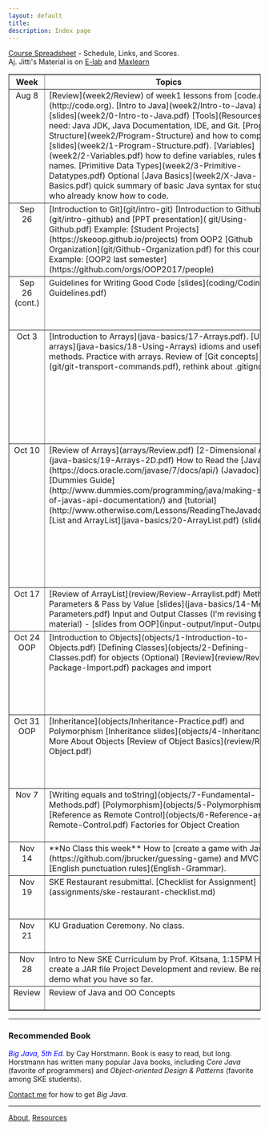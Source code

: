 ```yaml
---
layout: default
title:
description: Index page
---
```


[Course Spreadsheet](https://goo.gl/y4xqaS) - Schedule, Links, and Scores.    
Aj. Jitti's Material is on [E-lab](https://elab.cpe.ku.ac.th) and [Maxlearn](https://course.ku.ac.th)


<table border="1">
<tr valign="top">
  <th> Week  </th> 
  <th width="46%"> Topics </th>
  <th width="46%"> Assignment </th>
</tr>
<!-- -->
<tr valign="top">
<td align="center"> Aug 8 </td>
<td markdown="span">
[Review](week2/Review) of week1 lessons from [code.org](http://code.org).   
[Intro to Java](week2/Intro-to-Java) and [slides](week2/0-Intro-to-Java.pdf)   
[Tools](Resources) you need: Java JDK, Java Documentation, IDE, and Git.  
[Program Structure](week2/Program-Structure) and how to compile; [slides](week2/1-Program-Structure.pdf).  
[Variables](week2/2-Variables.pdf) how to define variables, rules for names.  
[Primitive Data Types](week2/3-Primitive-Datatypes.pdf)  
Optional [Java Basics](week2/X-Java-Basics.pdf) quick summary of basic Java syntax for students who already know how to code.  
</td>
<td markdown="span">
**Lab**  
1. [Intro to Java](week2/Lab1-Intro.pdf) with Greeter program. **New:** added optional problems using dialog boxes.  
2. [elab](https://elab.cpe.ku.ac.th) - must be done by next week.
</td>
<!-- Sep 26: git, coding -->
</tr>
<tr valign="top">
<td align="center"> Sep 26 </td>
<td markdown="span">
[Introduction to Git](git/intro-git)   
[Introduction to Github](git/intro-github) and [PPT presentation](
git/Using-Github.pdf)    
Example: [Student Projects](https://skeoop.github.io/projects) from OOP2    
[Github Organization](git/Github-Organization.pdf) for this course. Example: [OOP2 last semester](https://github.com/orgs/OOP2017/people)    
</td>
<td markdown="span">
**Lab:** [Git Assignment](git/lab-git) there will be a quiz on this next week.    
**SKE Restaurant:** You must create a Github repository named **ske-restaurant** and commit your code there.  Use that name **exactly**.   
**Homework:**  Learn to use the command line on your computer. Know how to: a) change directory, b) list files, c) list all files including hidden files, d) rename or move files, e) run a program.
</td>
</tr>
<!-- clean code -->
<tr valign="top">
<td align="center"> Sep 26<br/>(cont.) </td>
<td markdown="span">
Guidelines for Writing Good Code [slides](coding/Coding-Guidelines.pdf) 
</td>
<td markdown="span">
**Lab:** [Code Improvement Lab](coding/lab-code-improvement)
This assignment uses Github. **Due:** Sunday, 1 Oct, 20:00 on Github.    
Problem 3 (fixcode): [https://classroom.github.com/a/A0HAJsTW](https://classroom.github.com/a/A0HAJsTW)    
Study:  [Java Coding Standard](coding/Java-Coding-Standard.pdf)
</td>
</tr>
<!-- arrays -->
<tr valign="top">
<td align="center"> Oct 3 </td>
<td markdown="span">
[Introduction to Arrays](java-basics/17-Arrays.pdf).   
[Using arrays](java-basics/18-Using-Arrays) idioms and useful methods.   
Practice with arrays.   
Review of [Git concepts](git/git-transport-commands.pdf), rethink about .gitignore.    
</td>
<td markdown="span">
**Lab:**  [Arrays Lab](arrays/lab-arrays) using Github.   [JUnit Test Cases](https://github.com/OOP2018/arraylab-test).    
Lab URL: [https://classroom.github.com/a/fRBMqAfi](https://classroom.github.com/a/fRBMqAfi) to create your repository.    
**Read**: *Big Java*, Ch. 7 *Arrays*. Only 40 pages, easy to read.    
**Homework 2**:  [SKE Restaurant with Arrays](assignments/homework2) Revise SKE Restaurant to use **arrays** for menu items, prices, and customer's order.  Commit the code to Github (repo name **ske-restaurant**) by Sunday, 8 Oct 24:00.     
No credit if Github repo name is not **ske-restaurant**.     
See the **Checklist** at end of [Homework2](assignments/homework2).
</td>
</tr>
<!-- 2d-arrays and more -->
<tr valign="top">
<td align="center"> Oct 10 </td>
<td markdown="span">
[Review of Arrays](arrays/Review.pdf)        
[2-Dimensional Arrays](java-basics/19-Arrays-2D.pdf)   
How to Read the [Java API](https://docs.oracle.com/javase/7/docs/api/) (Javadoc) - [Dummies Guide](http://www.dummies.com/programming/java/making-sense-of-javas-api-documentation/) and [tutorial](http://www.otherwise.com/Lessons/ReadingTheJavadoc.html)    
[List and ArrayList](java-basics/20-ArrayList.pdf) (slides)
</td>
<td markdown="span">
**Quiz**    
**Lab:** [ArrayList Lab](arrays/lab-arraylist) using Github.    
Lab URL: [https://classroom.github.com/a/-cZ1ppg-](https://classroom.github.com/a/-cZ1ppg-) to create your repository.    
**Read**: *Big Java*, Ch. 7 *Arrays*  covers 2D arrays and ArrayList.    
**Suggested**: [Java Tutorial on ArrayList](https://docs.oracle.com/javase/tutorial/collections/implementations/list.html) and very brief [Beginners Book](https://beginnersbook.com/2013/12/java-arraylist/).    
**Homework**:     
1. Resubmit **fixcode** by Wednesday, 11 Oct, 22:00. Last chance.   
2. Resubmit **arraylab** by Friday, 22:00.    
3. ArrayList lab (above). Due: Sunday, 15 Oct. 8:00 (AM).    
4. [SKE Restaurant using Arrays](assignments/homework2) - must *really* use array. Details: see [assignment](assignments/homework2) and testing critieria in Google spreadsheet.       
**Grading Criteria**:    
See the [Course Spreadsheet](https://goo.gl/y4xqaS) "Grading Criteria" sheet on Google Docs.
</td>
</tr>
<!-- Week 11 -->
<tr valign="top">
<td align="center"> Oct 17 </td>
<td markdown="span">
[Review of ArrayList](review/Review-Arraylist.pdf)   
Method Parameters & Pass by Value [slides](java-basics/14-Method-Parameters.pdf)    
Input and Output Classes (I'm revising this material) - [slides from OOP](input-output/Input-Output.pdf)    
</td>
<td markdown="span">
**Quiz** - coding problem using arrays   
Lab: some input/output practice    
Review and correction of SKE Restaurant    
**Read**: *Big Java*, Ch. 11.1-11.2 (Input/Output), 11.4    
**Homework 3**: [SKE Restaurant with Menu File and Restaurant Manager](assignments/homework3).
</td>
</tr>
<!-- Week 12: OOP 1 -->
<tr valign="top">
<td align="center"> Oct 24 <br/> OOP </td>
<td markdown="span">
[Introduction to Objects](objects/1-Introduction-to-Objects.pdf)    
[Defining Classes](objects/2-Defining-Classes.pdf) for objects    
(Optional) [Review](review/Review-Package-Import.pdf) packages and import    
</td>
<td markdown="span">
**Quiz** reading from a file, using Arrays and ArrayList    
Lab: [Objects Lab](objects/lab-objects)    
Lab URL: [https://classroom.github.com/a/ubpc4JQ8](https://classroom.github.com/a/ubpc4JQ8)    
**Read**: *Big Java*, Ch. 2 (Objects) and Ch. 3 (Implementing Classes)    
**Suggested**: Java Tutorial on [Classes and Objects](https://docs.oracle.com/javase/tutorial/java/javaOO/index.html)    
**Project Proposal**:  [Instructions and Template](https://goo.gl/hegYGY) and [Sign-up Form](https://goo.gl/BUhK9k).
</td>
</tr>
<!-- Week 13: OOP 2 -->
<tr valign="top">
<td align="center"> Oct 31 <br/>OOP </td>
<td markdown="span">
[Inheritance](objects/Inheritance-Practice.pdf) and Polymorphism   
[Inheritance slides](objects/4-Inheritance.pdf)    
More About Objects    
[Review of Object Basics](review/Review-Object.pdf)   
</td>
<td markdown="span">
**Quiz**:  computer-based quiz using Github classroom    
**Lab**: [Inheritance](objects/lab-inheritance.pdf) - extend Person and BankAccount from last week.    
**Read**: *Big Java*, Ch. 9 (Inheritance and Polymorphism).   
**Suggested**: Java Tutorial on [Polymorphism](https://docs.oracle.com/javase/tutorial/java/IandI/polymorphism.html)     
**Note:** Polymorphism is key to O-O programming. Inheritance enables polymorphism and code reuse.  Try to understand them thoroughly.
</td>
</tr>
<!-- OOP 3 -->
<tr valign="top">
<td align="center"> Nov 7 </td>
<td markdown="span">
[Writing equals and toString](objects/7-Fundamental-Methods.pdf)    
[Polymorphism](objects/5-Polymorphism.pdf)    
[Reference as Remote Control](objects/6-Reference-as-Remote-Control.pdf)    
Factories for Object Creation  
</td>
<td markdown="span">
**Lab**: [Polymorphism, equals](objects/lab-polymorphism)   
**Assignment Cancelled**: [HW4: SKE Restaurant with objects](assignments/homework4) (Optional if you already finished HW2&HW3)    
**Coding Practice**: [Fraction class](assignments/Fraction.pdf) recommended for practice writing classes. There is an **app** for this.
</td>
</tr>
<!-- Project Prep -->
<tr valign="top">
<td align="center"> Nov 14 </td>
<td markdown="span">
**No Class this week**    
How to [create a game with JavaFX](https://github.com/jbrucker/guessing-game) and MVC design.   
[English punctuation rules](English-Grammar).    
</td>
<td markdown="span">
**Assignment**: Add link to your Github repo to [Projects Page](https://goo.gl/BUhK9k).  
Examples:   
[Guessing Game with JavaFX](https://github.com/jbrucker/guessing-game) and MVC design.   

</td>
</tr>
<!-- Project Prep -->
<tr valign="top">
<td align="center"> Nov 19 </td>
<td markdown="span">
SKE Restaurant resubmittal.    
[Checklist for Assignment](assignments/ske-restaurant-checklist.md)    
</td>
<td markdown="span">
Last day to resubmit for partial credit.    
[Checklist for Assignment](assignments/ske-restaurant-checklist.md)    
Repository must be **ske-restaurant**, with correct project structure and correct class/package naming.
</td>
</tr>
<!-- Commencement -->
<tr valign="top">
<td align="center"> Nov 21 </td>
<td markdown="span">
KU Graduation Ceremony. No class.
</td>
<td markdown="span">
Work on your project.  Write prototype code. Have something running as soon as you can.    
Ask TAs and instructor for help!    
**Practice Problem**: [Fraction class](assignments/Fraction.pdf)    
</td>
</tr>
<!-- Project -->
<tr valign="top">
<td align="center"> Nov 28 </td>
<td markdown="span">
Intro to New SKE Curriculum by Prof. Kitsana, 1:15PM     
How to create a JAR file    
Project Development and review.   
Be ready to demo what you have so far.   
</td>
<td markdown="span">
**Quiz** primarily on Oct 24-Nov 7 topics.     
You must have code in Github and something to demonstrate.
Ask TAs and instructor for help!
</td>
</tr>
<!-- Review -->
<tr valign="top">
<td align="center">Review</td>
<td markdown="span">
Review of Java and OO Concepts
</td>
<td markdown="span">
[Java Tutorial on Udemy](https://www.udemy.com/java-tutorial/) nice online course starts easy, covers a lot.
</td>
</tr>

</table>


---
### Recommended Book

<font color="blue"><i>Big Java, 5th Ed.</i></font> by Cay Horstmann.  Book is easy to read, but long.  Horstmann has written many popular Java books, including *Core Java* (favorite of programmers) and *Object-oriented Design & Patterns* (favorite among SKE students).

[Contact me](Contact) for how to get *Big Java*.

---
[About](About), [Resources](Resources)
